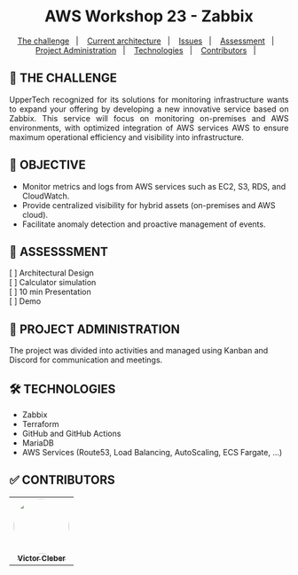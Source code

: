 <h1 align="center"> AWS Workshop 23 - Zabbix</h1>

<p align="center">
  <a href="#Challenge">The challenge</a>&nbsp;&nbsp;&nbsp;|&nbsp;&nbsp;&nbsp;
  <a href="#Current Architecture">Current architecture</a>&nbsp;&nbsp;&nbsp;|&nbsp;&nbsp;&nbsp;  
  <a href="#Issues">Issues</a>&nbsp;&nbsp;&nbsp;|&nbsp;&nbsp;&nbsp;
  <a href="#ItemsTo BeEvaluated">Assessment</a>&nbsp;&nbsp;&nbsp;|&nbsp;&nbsp;&nbsp;
  <a href="#ProjectAdministration">Project Administration</a>&nbsp;&nbsp;&nbsp;|&nbsp;&nbsp;&nbsp;
  <a href="#Technologies">Technologies</a>&nbsp;&nbsp;&nbsp;|&nbsp;&nbsp;&nbsp;
  <a href="#Contributors">Contributors</a>&nbsp;&nbsp;&nbsp;|&nbsp;&nbsp;&nbsp;
</p>


## 🚀 THE CHALLENGE

<p align="justify">UpperTech recognized for its solutions for monitoring
infrastructure wants to expand your offering by developing a new innovative service based on Zabbix. This service will focus on monitoring on-premises and AWS environments, with optimized integration of AWS services AWS to ensure maximum operational efficiency and visibility into infrastructure.</p>

## 🎲 OBJECTIVE

- Monitor metrics and logs from AWS services such as EC2, S3, RDS, and CloudWatch.
- Provide centralized visibility for hybrid assets (on-premises and AWS cloud).
- Facilitate anomaly detection and proactive management of events.

## 📝 ASSESSSMENT

[ ] Architectural Design</br>
[ ] Calculator simulation</br>
[ ] 10 min Presentation</br>
[ ] Demo</br>

## 🔗 PROJECT ADMINISTRATION
The project was divided into activities and managed using Kanban and Discord for communication and meetings.

## 🛠 TECHNOLOGIES

- Zabbix
- Terraform
- GitHub and GitHub Actions
- MariaDB
- AWS Services (Route53, Load Balancing, AutoScaling, ECS Fargate, ...)

## ✅ CONTRIBUTORS

<table style="width:100%">
  <tr>
    <td align="center"><a href="https://www.linkedin.com/in/victor-cleber/?locale=en_US"><img style="border-radius: 50%;" src="https://avatars.githubusercontent.com/u/13708226?v=4" width="100px;" alt=""/><br /><sub><b>Victor Cleber</b></sub></a><br /></td>
  </tr>  
</table>
